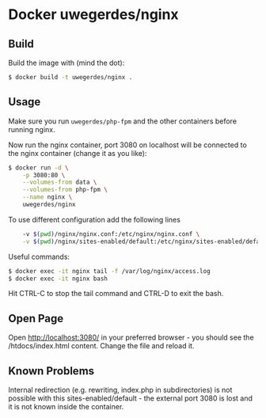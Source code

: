 # Docker uwegerdes/nginx

## Build

Build the image with (mind the dot):

```bash
$ docker build -t uwegerdes/nginx .
```

## Usage

Make sure you run `uwegerdes/php-fpm` and the other containers before running nginx.

Now run the nginx container, port 3080 on localhost will be connected to the nginx container (change it as you like):

```bash
$ docker run -d \
	-p 3080:80 \
	--volumes-from data \
	--volumes-from php-fpm \
	--name nginx \
	uwegerdes/nginx
```

To use different configuration add the following lines

```bash
	-v $(pwd)/nginx/nginx.conf:/etc/nginx/nginx.conf \
	-v $(pwd)/nginx/sites-enabled/default:/etc/nginx/sites-enabled/default \
```

Useful commands:

```bash
$ docker exec -it nginx tail -f /var/log/nginx/access.log
$ docker exec -it nginx bash
```

Hit CTRL-C to stop the tail command and CTRL-D to exit the bash.

## Open Page

Open [http://localhost:3080/](http://localhost:3080/) in your preferred browser - you should see the /htdocs/index.html content. Change the file and reload it.

## Known Problems

Internal redirection (e.g. rewriting, index.php in subdirectories) is not possible with this sites-enabled/default - the external port 3080 is lost and it is not known inside the container.
